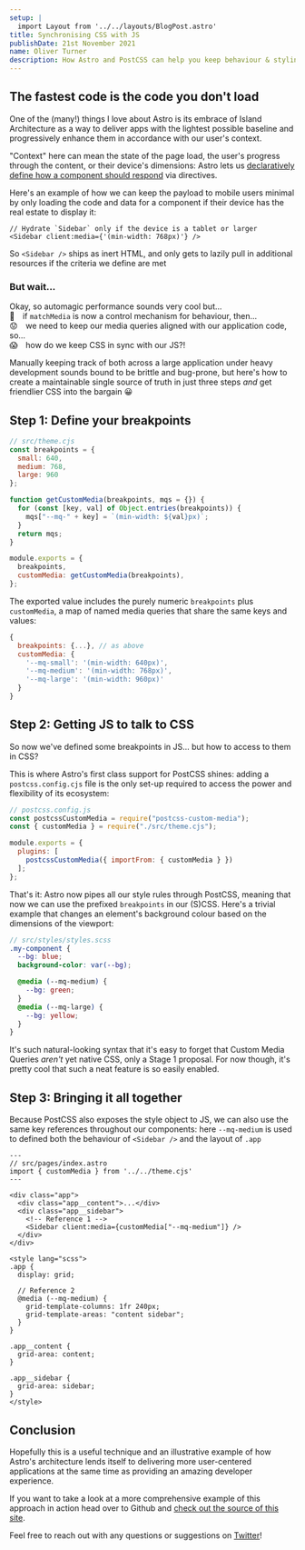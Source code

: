 ```yaml
---
setup: |
  import Layout from '../../layouts/BlogPost.astro'
title: Synchronising CSS with JS
publishDate: 21st November 2021
name: Oliver Turner
description: How Astro and PostCSS can help you keep behaviour & styling aligned
---
```


## The fastest code is the code you don't load

One of the (many!) things I love about Astro is its embrace of Island
Architecture as a way to deliver apps with the lightest possible baseline and
progressively enhance them in accordance with our user's context.

"Context" here can mean the state of the page load, the user's progress through
the content, or their device's dimensions: Astro lets us [declaratively define
how a component should respond](https://docs.astro.build/core-concepts/component-hydration/#hydrate-interactive-components)
via directives.

Here's an example of how we can keep the payload to mobile users minimal by
only loading the code and data for a component if their device has the real
estate to display it:

```astro
// Hydrate `Sidebar` only if the device is a tablet or larger
<Sidebar client:media={'(min-width: 768px)'} />
```
So `<Sidebar />` ships as inert HTML, and only gets to lazily pull in additional
resources if the criteria we define are met

### But wait...
Okay, so automagic performance sounds very cool but...\
🤔 if `matchMedia` is now a control mechanism for behaviour, then...\
😟 we need to keep our media queries aligned with our application code, so...\
😱 how do we keep CSS in sync with our JS?!

Manually keeping track of both across a large application under heavy development
sounds bound to be brittle and bug-prone, but here's how to create a maintainable
single source of truth in just three steps _and_ get friendlier CSS into the
bargain 😀

## Step 1: Define your breakpoints
```js
// src/theme.cjs
const breakpoints = {
  small: 640,
  medium: 768,
  large: 960
};

function getCustomMedia(breakpoints, mqs = {}) {
  for (const [key, val] of Object.entries(breakpoints)) {
    mqs["--mq-" + key] = `(min-width: ${val}px)`;
  }
  return mqs;
}

module.exports = {
  breakpoints,
  customMedia: getCustomMedia(breakpoints),
};
```

The exported value includes the purely numeric `breakpoints` plus `customMedia`,
a map of named media queries that share the same keys and values:

```js
{
  breakpoints: {...}, // as above
  customMedia: {
    '--mq-small': '(min-width: 640px)',
    '--mq-medium': '(min-width: 768px)',
    '--mq-large': '(min-width: 960px)'
  }
}
```

## Step 2: Getting JS to talk to CSS

So now we've defined some breakpoints in JS... but how to access to them in CSS?

This is where Astro's first class support for PostCSS shines: adding a
`postcss.config.cjs` file is the only set-up required to access the power and
flexibility of its ecosystem:

```js
// postcss.config.js
const postcssCustomMedia = require("postcss-custom-media");
const { customMedia } = require("./src/theme.cjs");

module.exports = {
  plugins: [
    postcssCustomMedia({ importFrom: { customMedia } })
  ];
};
```

That's it: Astro now pipes all our style rules through PostCSS, meaning that now
we can use the prefixed `breakpoints` in our (S)CSS. Here's a trivial example
that changes an element's background colour based on the dimensions of the
viewport:

```scss
// src/styles/styles.scss
.my-component {
  --bg: blue;
  background-color: var(--bg);

  @media (--mq-medium) {
    --bg: green;
  }
  @media (--mq-large) {
    --bg: yellow;
  }
}
```

It's such natural-looking syntax that it's easy to forget that Custom Media
Queries _aren't_ yet native CSS, only a Stage 1 proposal. For now though, it's
pretty cool that such a neat feature is so easily enabled.

## Step 3: Bringing it all together

Because PostCSS also exposes the style object to JS, we can also use the same
key references throughout our components: here `--mq-medium` is used to defined
both the behaviour of `<Sidebar />` and the layout of `.app`

```astro
---
// src/pages/index.astro
import { customMedia } from '../../theme.cjs'
---

<div class="app">
  <div class="app__content">...</div>
  <div class="app__sidebar">
    <!-- Reference 1 -->
    <Sidebar client:media={customMedia["--mq-medium"]} />
  </div>
</div>

<style lang="scss">
.app {
  display: grid;

  // Reference 2
  @media (--mq-medium) {
    grid-template-columns: 1fr 240px;
    grid-template-areas: "content sidebar";
  }
}

.app__content {
  grid-area: content;
}

.app__sidebar {
  grid-area: sidebar;
}
</style>
```

## Conclusion
Hopefully this is a useful technique and an illustrative example of how Astro's
architecture lends itself to delivering more user-centered applications at the
same time as providing an amazing developer experience.

If you want to take a look at a more comprehensive example of this approach in
action head over to Github and [check out the source of this site](https://github.com/oliverturner/blog).

Feel free to reach out with any questions or suggestions on [Twitter](https://twitter.com/oliverturner)!
